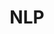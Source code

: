 ---
title: NLP
layout: collection
permalink: /nlp/
collection: nlp
entries_layout: grid
classes: wide
---